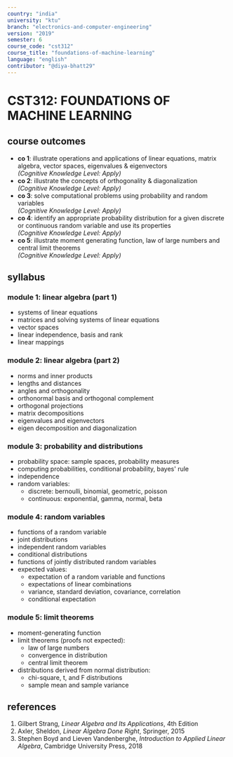 ```yaml
---
country: "india"
university: "ktu"
branch: "electronics-and-computer-engineering"
version: "2019"
semester: 6
course_code: "cst312"
course_title: "foundations-of-machine-learning"
language: "english"
contributor: "@diya-bhatt29"
---
```


# CST312: FOUNDATIONS OF MACHINE LEARNING

## course outcomes

- **co 1**: illustrate operations and applications of linear equations, matrix algebra, vector spaces, eigenvalues & eigenvectors  
  *(Cognitive Knowledge Level: Apply)*  
- **co 2**: illustrate the concepts of orthogonality & diagonalization  
  *(Cognitive Knowledge Level: Apply)*  
- **co 3**: solve computational problems using probability and random variables  
  *(Cognitive Knowledge Level: Apply)*  
- **co 4**: identify an appropriate probability distribution for a given discrete or continuous random variable and use its properties  
  *(Cognitive Knowledge Level: Apply)*  
- **co 5**: illustrate moment generating function, law of large numbers and central limit theorems  
  *(Cognitive Knowledge Level: Apply)*  

## syllabus

### module 1: linear algebra (part 1)

- systems of linear equations  
- matrices and solving systems of linear equations  
- vector spaces  
- linear independence, basis and rank  
- linear mappings  

### module 2: linear algebra (part 2)

- norms and inner products  
- lengths and distances  
- angles and orthogonality  
- orthonormal basis and orthogonal complement  
- orthogonal projections  
- matrix decompositions  
- eigenvalues and eigenvectors  
- eigen decomposition and diagonalization  

### module 3: probability and distributions

- probability space: sample spaces, probability measures  
- computing probabilities, conditional probability, bayes' rule  
- independence  
- random variables:  
  - discrete: bernoulli, binomial, geometric, poisson  
  - continuous: exponential, gamma, normal, beta  

### module 4: random variables

- functions of a random variable  
- joint distributions  
- independent random variables  
- conditional distributions  
- functions of jointly distributed random variables  
- expected values:  
  - expectation of a random variable and functions  
  - expectations of linear combinations  
  - variance, standard deviation, covariance, correlation  
  - conditional expectation  

### module 5: limit theorems

- moment-generating function  
- limit theorems (proofs not expected):  
  - law of large numbers  
  - convergence in distribution  
  - central limit theorem  
- distributions derived from normal distribution:  
  - chi-square, t, and F distributions  
  - sample mean and sample variance  

## references

1. Gilbert Strang, *Linear Algebra and Its Applications*, 4th Edition  
2. Axler, Sheldon, *Linear Algebra Done Right*, Springer, 2015  
3. Stephen Boyd and Lieven Vandenberghe, *Introduction to Applied Linear Algebra*, Cambridge University Press, 2018  

